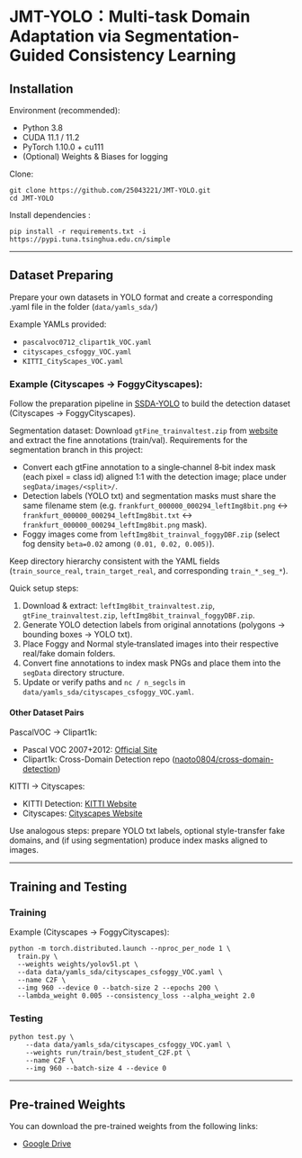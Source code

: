 # JMT-YOLO：Multi-task Domain Adaptation via Segmentation-Guided Consistency Learning

## Installation

Environment (recommended):
* Python 3.8
* CUDA 11.1 / 11.2
* PyTorch 1.10.0 + cu111
* (Optional) Weights & Biases for logging

Clone:
```
git clone https://github.com/25043221/JMT-YOLO.git
cd JMT-YOLO
```

Install dependencies :
```
pip install -r requirements.txt -i https://pypi.tuna.tsinghua.edu.cn/simple
```
---

## Dataset Preparing

Prepare your own datasets in YOLO format and create a corresponding .yaml file in the folder (`data/yamls_sda/`)

Example YAMLs provided:
* `pascalvoc0712_clipart1k_VOC.yaml`
* `cityscapes_csfoggy_VOC.yaml`
* `KITTI_CityScapes_VOC.yaml`

### Example (Cityscapes → FoggyCityscapes):
Follow the preparation pipeline in [SSDA-YOLO](https://github.com/hnuzhy/SSDA-YOLO) to build the detection dataset (Cityscapes → FoggyCityscapes).

Segmentation dataset: Download `gtFine_trainvaltest.zip` from [website](https://www.cityscapes-dataset.com) and extract the fine annotations (train/val). Requirements for the segmentation branch in this project:
* Convert each gtFine annotation to a single‑channel 8‑bit index mask (each pixel = class id) aligned 1:1 with the detection image; place under `segData/images/<split>/`.
* Detection labels (YOLO txt) and segmentation masks must share the same filename stem (e.g. `frankfurt_000000_000294_leftImg8bit.png` ↔ `frankfurt_000000_000294_leftImg8bit.txt` ↔ `frankfurt_000000_000294_leftImg8bit.png` mask).
* Foggy images come from `leftImg8bit_trainval_foggyDBF.zip` (select fog density `beta=0.02` among `(0.01, 0.02, 0.005)`).

Keep directory hierarchy consistent with the YAML fields (`train_source_real`, `train_target_real`, and corresponding `train_*_seg_*`).

Quick setup steps:
1. Download & extract: `leftImg8bit_trainvaltest.zip`, `gtFine_trainvaltest.zip`, `leftImg8bit_trainval_foggyDBF.zip`.
2. Generate YOLO detection labels from original annotations (polygons → bounding boxes → YOLO txt).
3. Place Foggy and Normal style‑translated images into their respective real/fake domain folders.
4. Convert fine annotations to index mask PNGs and place them into the `segData` directory structure.
5. Update or verify paths and `nc / n_segcls` in `data/yamls_sda/cityscapes_csfoggy_VOC.yaml`.

#### Other Dataset Pairs 

PascalVOC → Clipart1k:
* Pascal VOC 2007+2012: [Official Site](http://host.robots.ox.ac.uk/pascal/VOC/)
* Clipart1k: Cross-Domain Detection repo ([naoto0804/cross-domain-detection](https://github.com/naoto0804/cross-domain-detection))

KITTI → Cityscapes:
* KITTI Detection: [KITTI Website](http://www.cvlibs.net/datasets/kitti/)
* Cityscapes: [Cityscapes Website](https://www.cityscapes-dataset.com/)

Use analogous steps: prepare YOLO txt labels, optional style-transfer fake domains, and (if using segmentation) produce index masks aligned to images.

---


## Training and Testing

### Training

Example (Cityscapes → FoggyCityscapes):
```
python -m torch.distributed.launch --nproc_per_node 1 \
  train.py \
  --weights weights/yolov5l.pt \
  --data data/yamls_sda/cityscapes_csfoggy_VOC.yaml \
  --name C2F \
  --img 960 --device 0 --batch-size 2 --epochs 200 \
  --lambda_weight 0.005 --consistency_loss --alpha_weight 2.0
```


### Testing

```
python test.py \
    --data data/yamls_sda/cityscapes_csfoggy_VOC.yaml \
    --weights run/train/best_student_C2F.pt \
    --name C2F \
    --img 960 --batch-size 4 --device 0
```
---

## Pre-trained Weights

You can download the pre-trained weights from the following links:

- [Google Drive](https://drive.google.com/drive/folders/13HgfP4aSkS-NUF45Rp4H5eKsxOSFQ4iH?usp=sharing)




